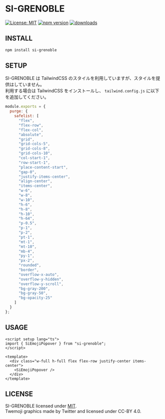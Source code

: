 # SI-GRENOBLE

[![License: MIT](https://img.shields.io/badge/License-MIT-yellow.svg)](https://opensource.org/licenses/MIT)
[![npm version](https://badge.fury.io/js/si-grenoble.svg)](https://badge.fury.io/js/si-grenoble)
[![downloads](https://img.shields.io/npm/dm/si-grenoble.svg)](https://img.shields.io/npm/dm/si-grenoble)

## INSTALL

```bash
npm install si-grenoble
```

## SETUP

SI-GRENOBLE は TailwindCSS のスタイルを利用していますが、スタイルを提供はしていません。  
利用する場合は TailwindCSS をインストールし、 `tailwind.config.js` に以下を追加してください。

```js
module.exports = {
  purge: {
    safelist: [
      "flex",
      "flex-row",
      "flex-col",
      "absolute",
      "grid",
      "grid-cols-5",
      "grid-cols-8",
      "grid-cols-10",
      "col-start-1",
      "row-start-1",
      "place-content-start",
      "gap-0",
      "justify-items-center",
      "align-center",
      "items-center",
      "w-6",
      "w-8",
      "w-10",
      "h-6",
      "h-8",
      "h-10",
      "h-64",
      "p-0.5",
      "p-1",
      "p-2",
      "pt-1",
      "mt-1",
      "mt-10",
      "mb-4",
      "py-1",
      "px-2",
      "rounded",
      "border",
      "overflow-x-auto",
      "overflow-y-hidden",
      "overflow-y-scroll",
      "bg-gray-200",
      "bg-gray-50",
      "bg-opacity-25"
    ]
  }
};
```

## USAGE

```vue
<script setup lang="ts">
import { SiEmojiPopover } from "si-grenoble";
</script>

<template>
  <div class="w-full h-full flex flex-row justify-center items-center">
    <SiEmojiPopover />
  </div>
</template>
```

## LICENSE

SI-GRENOBLE licensed under [MIT](./LICENSE).  
Twemoji graphics made by Twitter and licensed under CC-BY 4.0.
